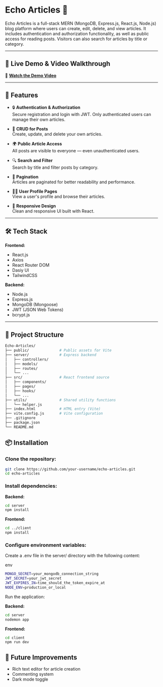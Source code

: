# Echo Articles 📝

Echo Articles is a full-stack MERN (MongoDB, Express.js, React.js, Node.js) blog platform where users can create, edit, delete, and view articles. It includes authentication and authorization functionality, as well as public access for reading posts. Visitors can also search for articles by title or category.

---

## 🔗 Live Demo & Video Walkthrough

🎥 **[Watch the Demo Video](https://drive.google.com/file/d/1gjDqtQgCdCmX0goVDcciRd8K3LBBdbfy/view?usp=sharing)**

---

## 🚀 Features

- 🔒 **Authentication & Authorization**  
  Secure registration and login with JWT. Only authenticated users can manage their own articles.

- 📝 **CRUD for Posts**  
  Create, update, and delete your own articles.

- 🌍 **Public Article Access**  
  All posts are visible to everyone — even unauthenticated users.

- 🔍 **Search and Filter**  
  Search by title and filter posts by category.

- 📄 **Pagination**  
  Articles are paginated for better readability and performance.

- 🙍‍♂️ **User Profile Pages**  
  View a user's profile and browse their articles.

- 🎨 **Responsive Design**  
  Clean and responsive UI built with React.

---

## 🛠️ Tech Stack

**Frontend:**

- React.js
- Axios
- React Router DOM
- Dasiy UI
- TailwindCSS

**Backend:**

- Node.js
- Express.js
- MongoDB (Mongoose)
- JWT (JSON Web Tokens)
- bcrypt.js

---

## 📂 Project Structure

```bash
Echo-Articles/
├── public/              # Public assets for Vite
├── server/              # Express backend
│   ├── controllers/
│   ├── models/
│   ├── routes/
│   └── ...
├── src/                 # React frontend source
│   ├── components/
│   ├── pages/
│   ├── hooks/
│   └── ...
├── utils/               # Shared utility functions
│   └── helper.js
├── index.html           # HTML entry (Vite)
├── vite.config.js       # Vite configuration
├── .gitignore
├── package.json
└── README.md
```

## 📦 Installation

### Clone the repository:

```bash
git clone https://github.com/your-username/echo-articles.git
cd echo-articles
```

### Install dependencies:

**Backend:**

```bash
cd server
npm install
```

**Frontend:**

```bash
cd ../client
npm install
```

### Configure environment variables:

Create a .env file in the server/ directory with the following content:

env

```bash
MONGO_SECRET=your_mongodb_connection_string
JWT_SECRET=your_jwt_secret
JWT_EXPIRES_IN=time_should_the_token_expire_at
NODE_ENV=production_or_local
```

Run the application:

**Backend:**

```bash
cd server
nodemon app
```

**Frontend:**

```bash
cd client
npm run dev
```

## 🧪 Future Improvements

- Rich text editor for article creation
- Commenting system
- Dark mode toggle
